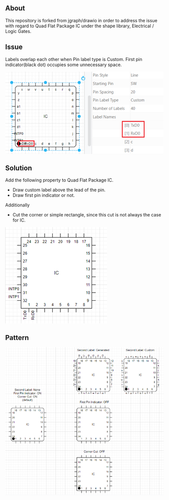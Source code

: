 About
-----
This repository is forked from jgraph/drawio in order to address the issue with regard to Quad Flat Package IC under the shape library, Electrical / Logic Gates.

Issue
-----
Labels overlap each other when Pin label type is Custom. 
First pin indicator(black dot) occupies some unnecessary space.

![issue](issue.png)

Solution
--------
Add the following property to Quad Flat Package IC.
- Draw custom label above the lead of the pin.
- Draw first pin indicator or not.

Additionally
- Cut the corner or simple rectangle, since this cut is not always the case for IC.

![solution](solution.png)

Pattern
--------

![pattern](pattern.png)
